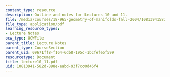 ```yaml
---
content_type: resource
description: Outline and notes for Lectures 10 and 11.
file: /media/courses/18-965-geometry-of-manifolds-fall-2004/10813941582d898eeabd93f7cc0d46f4_lecture10_11.pdf
file_type: application/pdf
learning_resource_types:
- Lecture Notes
ocw_type: OCWFile
parent_title: Lecture Notes
parent_type: CourseSection
parent_uid: 09671ff8-f164-6db8-195c-1bcfefe5f599
resourcetype: Document
title: lecture10_11.pdf
uid: 10813941-582d-898e-eabd-93f7cc0d46f4
---
```


